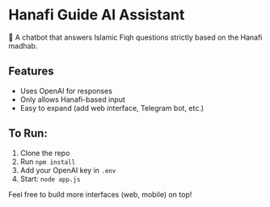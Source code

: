 # Hanafi Guide AI Assistant

🕌 A chatbot that answers Islamic Fiqh questions strictly based on the Hanafi madhab.

## Features
- Uses OpenAI for responses
- Only allows Hanafi-based input
- Easy to expand (add web interface, Telegram bot, etc.)

## To Run:
1. Clone the repo
2. Run `npm install`
3. Add your OpenAI key in `.env`
4. Start: `node app.js`

Feel free to build more interfaces (web, mobile) on top!
